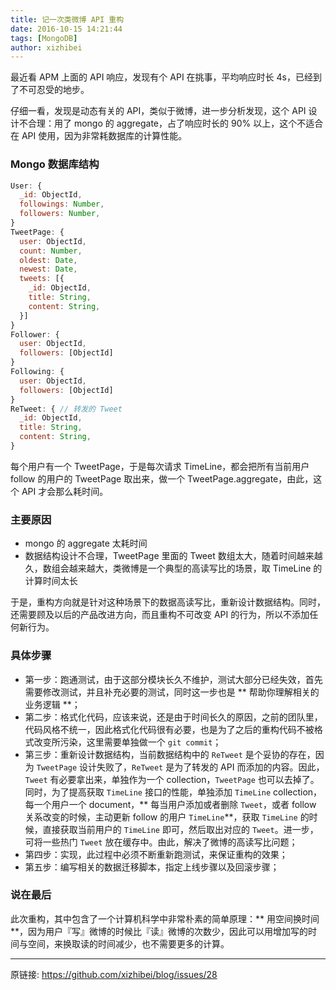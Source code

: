 ```yaml
---
title: 记一次类微博 API 重构
date: 2016-10-15 14:21:44
tags: [MongoDB]
author: xizhibei
---
```

最近看 APM 上面的 API 响应，发现有个 API 在挑事，平均响应时长 4s，已经到了不可忍受的地步。

仔细一看，发现是动态有关的 API，类似于微博，进一步分析发现，这个 API 设计不合理：用了 mongo 的 aggregate，占了响应时长的 90% 以上，这个不适合在 API 使用，因为非常耗数据库的计算性能。
### Mongo 数据库结构

``` js
User: {
  _id: ObjectId,
  followings: Number,
  followers: Number,
}
TweetPage: {
  user: ObjectId,
  count: Number,
  oldest: Date,
  newest: Date,
  tweets: [{
    _id: ObjectId,
    title: String,
    content: String,
  }]
}
Follower: {
  user: ObjectId,
  followers: [ObjectId]
}
Following: {
  user: ObjectId,
  followers: [ObjectId]
}
ReTweet: { // 转发的 Tweet
  _id: ObjectId,
  title: String,
  content: String,
}
```

每个用户有一个 TweetPage，于是每次请求 TimeLine，都会把所有当前用户 follow 的用户的 TweetPage 取出来，做一个 TweetPage.aggregate，由此，这个 API 才会那么耗时间。
### 主要原因
- mongo 的 aggregate 太耗时间
- 数据结构设计不合理，TweetPage 里面的 Tweet 数组太大，随着时间越来越久，数组会越来越大，类微博是一个典型的高读写比的场景，取 TimeLine 的计算时间太长

于是，重构方向就是针对这种场景下的数据高读写比，重新设计数据结构。同时，还需要顾及以后的产品改进方向，而且重构不可改变 API 的行为，所以不添加任何新行为。
### 具体步骤
- 第一步：跑通测试，由于这部分模块长久不维护，测试大部分已经失效，首先需要修改测试，并且补充必要的测试，同时这一步也是 ** 帮助你理解相关的业务逻辑 **；
- 第二步：格式化代码，应该来说，还是由于时间长久的原因，之前的团队里，代码风格不统一，因此格式化代码很有必要，也是为了之后的重构代码不被格式改变所污染，这里需要单独做一个 `git commit`；
- 第三步：重新设计数据结构，当前数据结构中的 `ReTweet` 是个妥协的存在，因为 `TweetPage` 设计失败了，`ReTweet` 是为了转发的 API 而添加的内容。因此，`Tweet` 有必要拿出来，单独作为一个 collection，`TweetPage` 也可以去掉了。同时，为了提高获取 `TimeLine` 接口的性能，单独添加 `TimeLine` collection，每一个用户一个 document，** 每当用户添加或者删除 `Tweet`，或者 follow 关系改变的时候，主动更新 follow 的用户 `TimeLine`**，获取 `TimeLine` 的时候，直接获取当前用户的 `TimeLine` 即可，然后取出对应的 `Tweet`。进一步，可将一些热门 `Tweet` 放在缓存中。由此，解决了微博的高读写比问题；
- 第四步：实现，此过程中必须不断重新跑测试，来保证重构的效果；
- 第五步：编写相关的数据迁移脚本，指定上线步骤以及回滚步骤；
### 说在最后

此次重构，其中包含了一个计算机科学中非常朴素的简单原理：** 用空间换时间 **，因为用户『写』微博的时候比『读』微博的次数少，因此可以用增加写的时间与空间，来换取读的时间减少，也不需要更多的计算。


***
原链接: https://github.com/xizhibei/blog/issues/28
